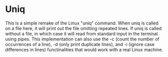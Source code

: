 # Uniq

  This is a simple remake of the Linux "uniq" command. When uniq is called on a file here, it will print out the file omitting repeated lines. If uniq is called without a file, in which case it will read from standard input in the terminal using pipes. This implementation can also use the -c (count the number of occurrences of a line), -d (only print duplicate lines), and -i (ignore case differences in lines) functinalities that would work with a real Linux machine.
